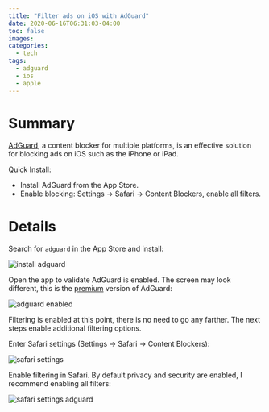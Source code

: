 ```yaml
---
title: "Filter ads on iOS with AdGuard"
date: 2020-06-16T06:31:03-04:00
toc: false
images:
categories:
  - tech
tags: 
  - adguard
  - ios
  - apple
---
```


# Summary

[AdGuard](https://adguard.com/), a content blocker for multiple platforms, is an effective solution for blocking ads on iOS such as the iPhone or iPad.

Quick Install:

- Install AdGuard from the App Store.
- Enable blocking: Settings -> Safari -> Content Blockers, enable all filters.

# Details

Search for `adguard` in the App Store and install:

![install adguard](/images/appstoreadguard.PNG)

Open the app to validate AdGuard is enabled.  The screen may look different, this is the [premium](https://adguard.com/en/license.html) version of AdGuard:

![adguard enabled](/images/adguardenabled.PNG)


Filtering is enabled at this point, there is no need to go any farther.  The next steps enable additional filtering options. 

Enter Safari settings (Settings -> Safari -> Content Blockers):

![safari settings](/images/settingssafari.PNG)

Enable filtering in Safari.  By default privacy and security are enabled, I recommend enabling all filters:

![safari settings adguard](/images/settingssafariadguard.PNG)
